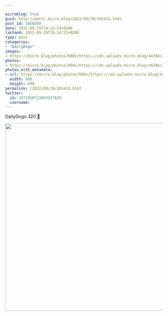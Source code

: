 ```yaml
---

microblog: true
guid: http://matti.micro.blog/2022/09/19/201453.html
post_id: 1668209
date: 2022-09-19T19:14:53+0200
lastmod: 2022-09-19T19:14:53+0200
type: post
categories:
- "DailyDogo"
images:
- https://micro.blog/photos/600x/https://cdn.uploads.micro.blog/44388/2022/59c2c874ea.jpg
photos:
- https://micro.blog/photos/600x/https://cdn.uploads.micro.blog/44388/2022/59c2c874ea.jpg
photos_with_metadata:
- url: https://micro.blog/photos/600x/https://cdn.uploads.micro.blog/44388/2022/59c2c874ea.jpg
  width: 600
  height: 600
permalink: /2022/09/19/201453.html
twitter:
  id: 1571910723663437825
  username:
---
```

DailyDogo 320 🐶

<img src="/media/uploads/2022/59c2c874ea.jpg" width="600" height="600" alt="" />
